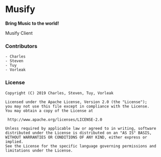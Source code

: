 # Musify
**Bring Music to the world!**

Musify Client

### Contributors
	- Charles
	- Steven
	- Tuy
	- Vorleak
	
### License
```
Copyright (C) 2019 Charles, Steven, Tuy, Vorleak

Licensed under the Apache License, Version 2.0 (the "License");
you may not use this file except in compliance with the License.
You may obtain a copy of the License at

 http://www.apache.org/licenses/LICENSE-2.0

Unless required by applicable law or agreed to in writing, software
distributed under the License is distributed on an "AS IS" BASIS,
WITHOUT WARRANTIES OR CONDITIONS OF ANY KIND, either express or implied.
See the License for the specific language governing permissions and
limitations under the License.
``` 